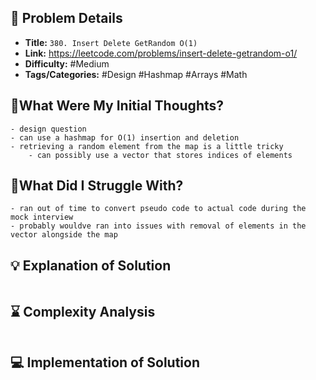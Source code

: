 ## 📝 Problem Details

- **Title:** `380. Insert Delete GetRandom O(1)`
- **Link:** https://leetcode.com/problems/insert-delete-getrandom-o1/
- **Difficulty:** #Medium 
- **Tags/Categories:** #Design #Hashmap #Arrays #Math 

## 💭What Were My Initial Thoughts?

```
- design question 
- can use a hashmap for O(1) insertion and deletion
- retrieving a random element from the map is a little tricky 
	- can possibly use a vector that stores indices of elements
```

## 🤔What Did I Struggle With?

```
- ran out of time to convert pseudo code to actual code during the mock interview
- probably wouldve ran into issues with removal of elements in the vector alongside the map
```

## 💡 Explanation of Solution

```

```

## ⌛ Complexity Analysis

```

```

## 💻 Implementation of Solution

```cpp

```
